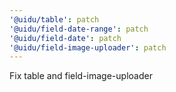 ```yaml
---
'@uidu/table': patch
'@uidu/field-date-range': patch
'@uidu/field-date': patch
'@uidu/field-image-uploader': patch
---
```


Fix table and field-image-uploader
